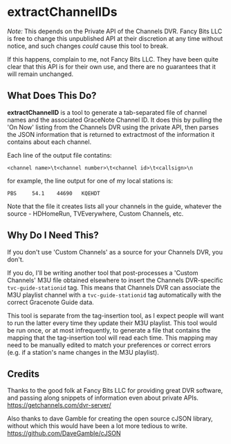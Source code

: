 # extractChannelIDs

*Note:* This depends on the Private API of the Channels DVR. Fancy Bits LLC is free to change
this unpublished API at their discretion at any time without notice, and such changes *could*
cause this tool to break.

If this happens, complain to me, not Fancy Bits LLC. They have been quite clear that this API
is for their own use, and there are no guarantees that it will remain unchanged.

## What Does This Do?

**extractChannelID** is a tool to generate a tab-separated file of channel names and the associated
GraceNote Channel ID. It does this by pulling the 'On Now' listing from the Channels DVR using
the private API, then parses the JSON information that is returned to extractmost of  the
information it contains about each channel.

Each line of the output file contatins:<br>
```
<channel name>\t<channel number>\t<channel id>\t<callsign>\n
```

for example, the line output for one of my local stations is:

```
PBS     54.1    44690   KQEHDT
```
Note that the file it creates lists all your channels in the guide, whatever the source - HDHomeRun,
TVEverywhere, Custom Channels, etc.

## Why Do I Need This?

If you don't use 'Custom Channels' as a source for your Channels DVR, you don't.

If you do, I'll be writing another tool that post-processes a 'Custom Channels' M3U file obtained
elsewhere to insert the Channels DVR-specific `tvc-guide-stationid` tag. This means that Channels
DVR can  associate the M3U playlist channel with a `tvc-guide-stationid` tag automatically with
the correct Gracenote Guide data.

This tool is separate from the tag-insertion tool, as I expect people will want to run the latter
every time they update their M3U playlist. This tool would be run once, or at most infrequently,
to generate a file that contains the mapping that the tag-insertion tool will read each time.
This mapping may need to be manually edited to match your preferences or correct errors (e.g.
if a station's name changes in the M3U playlist).

## Credits

Thanks to the good folk at Fancy Bits LLC for providing great DVR software, and passing along snippets
of information even about private APIs.<br>
https://getchannels.com/dvr-server/

Also thanks to dave Gamble for creating the open source cJSON library, without which this would have
been a lot more tedious to write.<br>
https://github.com/DaveGamble/cJSON
